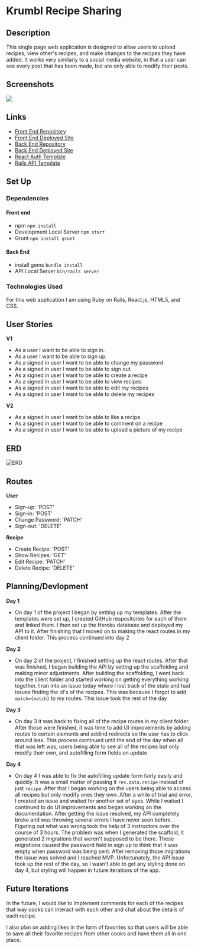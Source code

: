 # Krumbl Recipe Sharing

## **Description**
This single page web application is designed to allow users to upload recipes, view other's recipes, and make changes to the recipes they have added. It works very similarly to a social media website, in that a user can see every post that has been made, but are only able to modify their posts. 
## **Screenshots**
![](https://user-images.githubusercontent.com/57927064/78313480-d6b9e180-7524-11ea-94e1-54ec27551c81.png)


## **Links**
- [Front End Repository](https://github.com/MsPockets/krumbl-client)
- [Front End Deployed Site]()
- [Back End Repository](https://github.com/MsPockets/krumbl-api)
- [Back End Deployed Site](https://krumbl.herokuapp.com)
- [React Auth Template](https://git.generalassemb.ly/MsPockets/react-auth-template)
- [Rails API Template](https://git.generalassemb.ly/ga-wdi-boston/rails-api-template)

## **Set Up**

### **Dependencies**
#### **Front end**
- npm `npm install`
- Development Local Server `npm start`
- Grunt `npm install grunt`

#### **Back End**
- install gems `bundle install`
- API Local Server `bin/rails server`

### **Technologies Used**
For this web application I am using Ruby on Rails, React.js, HTML5, and CSS. 

## **User Stories**
**V1**
- As a user I want to be able to sign in.
- As a user I want to be able to sign up.
- As a signed in user I want to be able to change my password
- As a signed in user I want to be able to sign out
- As a signed in user I want to be able to create a recipe
- As a signed in user I want to be able to view recipes
- As a signed in user I want to be able to edit my recipes
- As a signed in user I want to be able to delete my recipes

**V2**
- As a signed in user I want to be able to like a recipe
- As a signed in user I want to be able to comment on a recipe
- As a signed in user I want to be able to upload a picture of my recipe


## **ERD**

![ERD](https://user-images.githubusercontent.com/57927064/78308951-cea77500-7517-11ea-80ce-03b7dee279cb.png)

## **Routes**
**User**
- Sign-up: 'POST'
- Sign-in: 'POST'
- Change Password: 'PATCH'
- Sign-out: 'DELETE'

**Recipe**
- Create Recipe: 'POST'
- Show Recipes: 'GET'
- Edit Recipe: 'PATCH'
- Delete Recipe: 'DELETE'

## **Planning/Devlopment**

**Day 1**
- On day 1 of the project I began by setting up my templates. After the templates were set up, I created GitHub respositories for each of them and linked them. I then set up the Heroku database and deployed my API to it. After finishing that I moved on to making the react routes in my client folder. This process continued into day 2

**Day 2**
- On day 2 of the project, I finished setting up the react routes. After that was finished, I began building the API by setting up the scaffolding and making minor adjustments. After building the scaffolding, I went back into the client folder and started working on getting everything working together. I ran into an issue today where I lost track of the state and had issues finding the id's of the recipes. This was because I forgot to add `match={match}` to my routes. This issue took the rest of the day

**Day 3**
- On day 3 it was back to fixing all of the recipe routes in my client folder. After those were finished, it was time to add UI improvements by adding routes to certain elements and addind redirects so the user has to click around less. This process continued until the end of the day when all that was left was, users being able to see all of the recipes but only modify their own, and autofilling form fields on update

**Day 4**
- On day 4 I was able to fix the autofilling update form fairly easily and quickly. It was a small matter of passing it `res.data.recipe` instead of just `recipe`. After that I began working on the users being able to access all recipes but only modify ones they own. After a while of trial and error, I created an issue and waited for another set of eyes. While I waited I continued to do UI improvements and began working on the documentation. After getting the issue resolved, my API completely broke and was throwing several errors I have never seen before. Figuring out what was wrong took the help of 3 instructors over the course of 3 hours. The problem was when I generated the scaffold, it generated 2 migrations that weren't supposed to be there. These migrations caused the password field in sign up to think that it was empty when password was being sent. After removing those migrations the issue was solved and I reached MVP. Unfortunately, the API issue took up the rest of the day, so I wasn't able to get any styling done on day 4, but styling will happen in future iterations of the app. 

## **Future Iterations**

In the future, I would like to implement comments for each of the recipes that way cooks can interact with each other and chat about the details of each recipe.

I also plan on adding likes in the form of favorites so that users will be able to save all their favorite recipes from other cooks and have them all in one place. 
